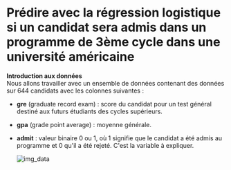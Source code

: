 # Prédire avec la régression logistique si un candidat sera admis dans un programme de 3ème cycle dans une université américaine
**Introduction aux données**    
Nous allons travailler avec un ensemble de données contenant des données sur 644 candidats avec les colonnes suivantes :
- **gre** (graduate record exam) : score du candidat pour un test général destiné aux futurs étudiants des cycles supérieurs.
- **gpa** (grade point average) : moyenne générale.
- **admit** : valeur binaire 0 ou 1, où 1 signifie que le candidat a été admis au programme et 0 qu'il a été rejeté. C'est la variable à expliquer.  
  
  ![img_data](https://user-images.githubusercontent.com/75280025/199454308-e587b16b-8419-4cf4-b7bc-865aaf83ee82.png)

